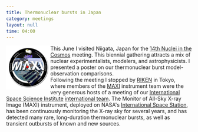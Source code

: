 ```yaml
---
title: Thermonuclear bursts in Japan
category: meetings
layout: null
time: 04:00
---
```

<!-- converted from blosxom format post by dkg 22.1.2022 -->
  <!---- Begin .post ---->
<img src="images/MAXI_new_logo_ver2_03_kibo3.png" align="left"></a>
This June I visited Niigata, Japan for the 
<a href="http://nic2016.jp">14th Nuclei in the Cosmos</a> meeting. This
biennial gathering attracts a mix of nuclear experimentalists, modelers,
and astrophysicists. I presented a poster on our thermonuclear burst
model-observation comparisons.<br>
Following the meeting I stopped by
<a href="http://www.riken.jp/en">RIKEN</a> in Tokyo, where members of the 
<a href="http://maxi.riken.jp">MAXI</a> instrument team were the very 
generous hosts of a meeting of our 
<a href="http://www.issibern.ch">International Space Science Institute</a>
<a href="http://www.issibern.ch/teams/labtostars/index.php/team/">international team</a>.
The Monitor of All-Sky X-ray Image (MAXI) instrument, deployed on NASA's
<a href="https://www.nasa.gov/mission_pages/station/main">International Space Station</a>,
has been continuously monitoring the X-ray sky for several years, and has
detected many rare, long-duration thermonuclear bursts, as well as transient
outbursts of known and new sources.
